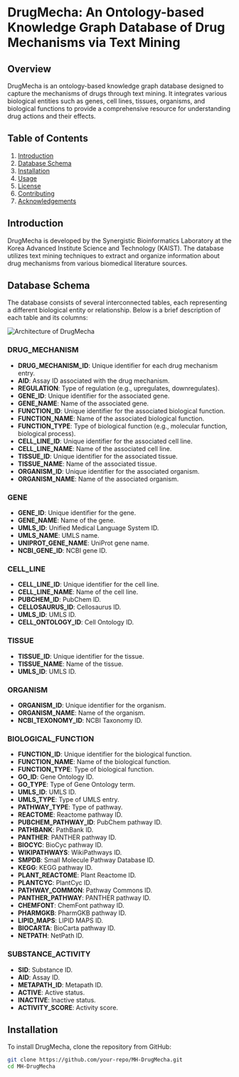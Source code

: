 # DrugMecha: An Ontology-based Knowledge Graph Database of Drug Mechanisms via Text Mining

## Overview
DrugMecha is an ontology-based knowledge graph database designed to capture the mechanisms of drugs through text mining. 
It integrates various biological entities such as genes, cell lines, tissues, organisms, and biological functions to provide a comprehensive resource for understanding drug actions and their effects.

## Table of Contents
1. [Introduction](#introduction)
2. [Database Schema](#database-schema)
3. [Installation](#installation)
4. [Usage](#usage)
5. [License](#license)
6. [Contributing](#contributing)
7. [Acknowledgements](#acknowledgements)

## Introduction
DrugMecha is developed by the Synergistic Bioinformatics Laboratory at the Korea Advanced Institute Science and Technology (KAIST). The database utilizes text mining techniques to extract and organize information about drug mechanisms from various biomedical literature sources.

## Database Schema
The database consists of several interconnected tables, each representing a different biological entity or relationship. Below is a brief description of each table and its columns:

![Architecture of DrugMecha](https://github.com/SYNBI-KAIST/DrugMecha/DrugMecha-Schema.png)

### DRUG_MECHANISM
- **DRUG_MECHANISM_ID**: Unique identifier for each drug mechanism entry.
- **AID**: Assay ID associated with the drug mechanism.
- **REGULATION**: Type of regulation (e.g., upregulates, downregulates).
- **GENE_ID**: Unique identifier for the associated gene.
- **GENE_NAME**: Name of the associated gene.
- **FUNCTION_ID**: Unique identifier for the associated biological function.
- **FUNCTION_NAME**: Name of the associated biological function.
- **FUNCTION_TYPE**: Type of biological function (e.g., molecular function, biological process).
- **CELL_LINE_ID**: Unique identifier for the associated cell line.
- **CELL_LINE_NAME**: Name of the associated cell line.
- **TISSUE_ID**: Unique identifier for the associated tissue.
- **TISSUE_NAME**: Name of the associated tissue.
- **ORGANISM_ID**: Unique identifier for the associated organism.
- **ORGANISM_NAME**: Name of the associated organism.

### GENE
- **GENE_ID**: Unique identifier for the gene.
- **GENE_NAME**: Name of the gene.
- **UMLS_ID**: Unified Medical Language System ID.
- **UMLS_NAME**: UMLS name.
- **UNIPROT_GENE_NAME**: UniProt gene name.
- **NCBI_GENE_ID**: NCBI gene ID.

### CELL_LINE
- **CELL_LINE_ID**: Unique identifier for the cell line.
- **CELL_LINE_NAME**: Name of the cell line.
- **PUBCHEM_ID**: PubChem ID.
- **CELLOSAURUS_ID**: Cellosaurus ID.
- **UMLS_ID**: UMLS ID.
- **CELL_ONTOLOGY_ID**: Cell Ontology ID.

### TISSUE
- **TISSUE_ID**: Unique identifier for the tissue.
- **TISSUE_NAME**: Name of the tissue.
- **UMLS_ID**: UMLS ID.

### ORGANISM
- **ORGANISM_ID**: Unique identifier for the organism.
- **ORGANISM_NAME**: Name of the organism.
- **NCBI_TEXONOMY_ID**: NCBI Taxonomy ID.

### BIOLOGICAL_FUNCTION
- **FUNCTION_ID**: Unique identifier for the biological function.
- **FUNCTION_NAME**: Name of the biological function.
- **FUNCTION_TYPE**: Type of biological function.
- **GO_ID**: Gene Ontology ID.
- **GO_TYPE**: Type of Gene Ontology term.
- **UMLS_ID**: UMLS ID.
- **UMLS_TYPE**: Type of UMLS entry.
- **PATHWAY_TYPE**: Type of pathway.
- **REACTOME**: Reactome pathway ID.
- **PUBCHEM_PATHWAY_ID**: PubChem pathway ID.
- **PATHBANK**: PathBank ID.
- **PANTHER**: PANTHER pathway ID.
- **BIOCYC**: BioCyc pathway ID.
- **WIKIPATHWAYS**: WikiPathways ID.
- **SMPDB**: Small Molecule Pathway Database ID.
- **KEGG**: KEGG pathway ID.
- **PLANT_REACTOME**: Plant Reactome ID.
- **PLANTCYC**: PlantCyc ID.
- **PATHWAY_COMMON**: Pathway Commons ID.
- **PANTHER_PATHWAY**: PANTHER pathway ID.
- **CHEMFONT**: ChemFont pathway ID.
- **PHARMGKB**: PharmGKB pathway ID.
- **LIPID_MAPS**: LIPID MAPS ID.
- **BIOCARTA**: BioCarta pathway ID.
- **NETPATH**: NetPath ID.

### SUBSTANCE_ACTIVITY
- **SID**: Substance ID.
- **AID**: Assay ID.
- **METAPATH_ID**: Metapath ID.
- **ACTIVE**: Active status.
- **INACTIVE**: Inactive status.
- **ACTIVITY_SCORE**: Activity score.

## Installation
To install DrugMecha, clone the repository from GitHub:

```sh
git clone https://github.com/your-repo/MH-DrugMecha.git
cd MH-DrugMecha
